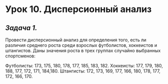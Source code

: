 # Урок 10. Дисперсионный анализ
## *Задача 1.*  
Провести дисперсионный анализ для определения того, есть ли различия среднего роста среди взрослых футболистов, хоккеистов и штангистов.
Даны значения роста в трех группах случайно выбранных спортсменов:

Футболисты: 173, 175, 180, 178, 177, 185, 183, 182.
Хоккеисты: 177, 179, 180, 188, 177, 172, 171, 184,180.
Штангисты: 172, 173, 169, 177, 166, 180, 
178, 177, 172, 166, 170.